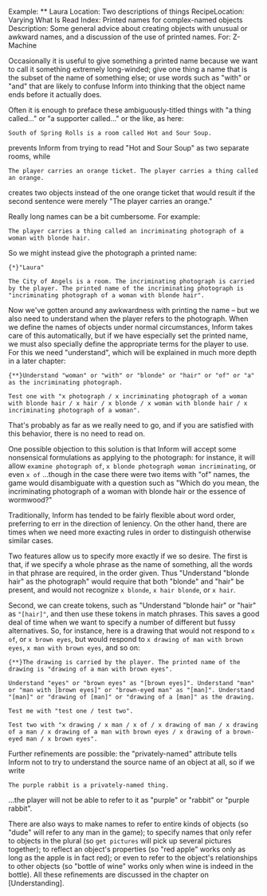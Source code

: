 Example: ** Laura
Location: Two descriptions of things
RecipeLocation: Varying What Is Read
Index: Printed names for complex-named objects
Description: Some general advice about creating objects with unusual or awkward names, and a discussion of the use of printed names.
For: Z-Machine

  
Occasionally it is useful to give something a printed name because we want to call it something extremely long-winded; give one thing a name that is the subset of the name of something else; or use words such as "with" or "and" that are likely to confuse Inform into thinking that the object name ends before it actually does.

  
Often it is enough to preface these ambiguously-titled things with "a thing called..." or "a supporter called..." or the like, as here:

  

``` inform7
South of Spring Rolls is a room called Hot and Sour Soup.
```

  
prevents Inform from trying to read "Hot and Sour Soup" as two separate rooms, while

  

``` inform7
The player carries an orange ticket. The player carries a thing called an orange.
```

  
creates two objects instead of the one orange ticket that would result if the second sentence were merely "The player carries an orange."

  
Really long names can be a bit cumbersome. For example:

  

``` inform7
The player carries a thing called an incriminating photograph of a woman with blonde hair.
```

  
So we might instead give the photograph a printed name:

  

``` inform7
{*}"Laura"

The City of Angels is a room. The incriminating photograph is carried by the player. The printed name of the incriminating photograph is "incriminating photograph of a woman with blonde hair".
```

  
Now we've gotten around any awkwardness with printing the name – but we also need to understand when the player refers to the photograph. When we define the names of objects under normal circumstances, Inform takes care of this automatically, but if we have especially set the printed name, we must also specially define the appropriate terms for the player to use. For this we need "understand", which will be explained in much more depth in a later chapter:

  

``` inform7
{**}Understand "woman" or "with" or "blonde" or "hair" or "of" or "a" as the incriminating photograph.

Test one with "x photograph / x incriminating photograph of a woman with blonde hair / x hair / x blonde / x woman with blonde hair / x incriminating photograph of a woman".
```

  
That's probably as far as we really need to go, and if you are satisfied with this behavior, there is no need to read on.

  
One possible objection to this solution is that Inform will accept some nonsensical formulations as applying to the photograph: for instance, it will allow ``examine photograph of``, ``x blonde photograph woman incriminating``, or even ``x of`` ...though in the case there were two items with "of" names, the game would disambiguate with a question such as "Which do you mean, the incriminating photograph of a woman with blonde hair or the essence of wormwood?"

  
Traditionally, Inform has tended to be fairly flexible about word order, preferring to err in the direction of leniency. On the other hand, there are times when we need more exacting rules in order to distinguish otherwise similar cases.

  
Two features allow us to specify more exactly if we so desire. The first is that, if we specify a whole phrase as the name of something, all the words in that phrase are required, in the order given. Thus "Understand "blonde hair" as the photograph" would require that both "blonde" and "hair" be present, and would not recognize ``x blonde``, ``x hair blonde``, or ``x hair``.

  
Second, we can create tokens, such as "Understand "blonde hair" or "hair" as `"[hair]"`, and then use these tokens in match phrases. This saves a good deal of time when we want to specify a number of different but fussy alternatives. So, for instance, here is a drawing that would not respond to ``x of``, or ``x brown eyes``, but would respond to ``x drawing of man with brown eyes``, ``x man with brown eyes``, and so on:

  

``` inform7
{**}The drawing is carried by the player. The printed name of the drawing is "drawing of a man with brown eyes".

Understand "eyes" or "brown eyes" as "[brown eyes]". Understand "man" or "man with [brown eyes]" or "brown-eyed man" as "[man]". Understand "[man]" or "drawing of [man]" or "drawing of a [man]" as the drawing.

Test me with "test one / test two".

Test two with "x drawing / x man / x of / x drawing of man / x drawing of a man / x drawing of a man with brown eyes / x drawing of a brown-eyed man / x brown eyes".
```

  
Further refinements are possible: the "privately-named" attribute tells Inform not to try to understand the source name of an object at all, so if we write

  

``` inform7
The purple rabbit is a privately-named thing.
```

  
...the player will not be able to refer to it as "purple" or "rabbit" or "purple rabbit".

  
There are also ways to make names to refer to entire kinds of objects (so "dude" will refer to any man in the game); to specify names that only refer to objects in the plural (so ``get pictures`` will pick up several pictures together); to reflect an object's properties (so "red apple" works only as long as the apple is in fact red); or even to refer to the object's relationships to other objects (so "bottle of wine" works only when wine is indeed in the bottle). All these refinements are discussed in the chapter on [Understanding].

